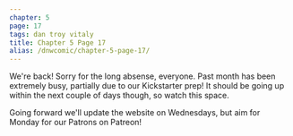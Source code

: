 ```yaml
---
chapter: 5
page: 17
tags: dan troy vitaly
title: Chapter 5 Page 17
alias: /dnwcomic/chapter-5-page-17/
---
```


We're back! Sorry for the long absense, everyone. Past month has been extremely busy, partially due to our Kickstarter prep! It should be going up within the next couple of days though, so watch this space.

Going forward we'll update the website on Wednesdays, but aim for Monday for our Patrons on Patreon!
